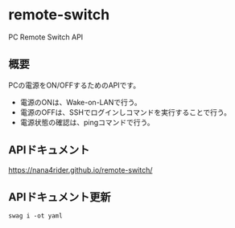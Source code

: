# remote-switch

PC Remote Switch API

## 概要

PCの電源をON/OFFするためのAPIです。

* 電源のONは、Wake-on-LANで行う。
* 電源のOFFは、SSHでログインしコマンドを実行することで行う。
* 電源状態の確認は、pingコマンドで行う。

## APIドキュメント
https://nana4rider.github.io/remote-switch/

## APIドキュメント更新
`swag i -ot yaml`
